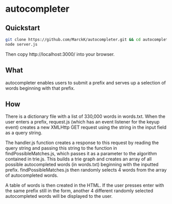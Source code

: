 # autocompleter

## Quickstart
```bash
git clone https://github.com/MarckK/autocompleter.git && cd autocompleter
node server.js
```
Then copy http://localhost:3000/ into your browser.

## What
autocompleter enables users to submit a prefix and serves up a selection of words beginning with that prefix.

## How
There is a dictionary file with a list of 330,000 words in words.txt.
When the user enters a prefix, request.js (which has an event listener for the keyup event)
creates a new XMLHttp GET request using the string in the input field as a query string.

The handler.js function creates a response to this request by reading the query string
and passing this string to the function in findPossibleMatches.js, which passes it as a parameter
to the algorithm contained in trie.js. This builds a trie graph and creates an array of all possible
autocompleted words (in words.txt) beginning with the inputted prefix.  findPossibleMatches.js then
randomly selects 4 words from the array of autocompleted words.  

A table of words is then created in the HTML.
If the user presses enter with the same prefix still in the form, another 4 different randomly selected
autocompleted words will be displayed to the user.
